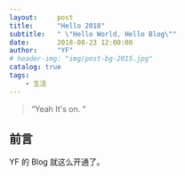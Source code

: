 ```yaml
---
layout:     post
title:      "Hello 2018"
subtitle:   " \"Hello World, Hello Blog\""
date:       2018-08-23 12:00:00
author:     "YF"
# header-img: "img/post-bg-2015.jpg"
catalog: true
tags:
    - 生活
---
```


> “Yeah It's on. ”


## 前言

YF 的 Blog 就这么开通了。




